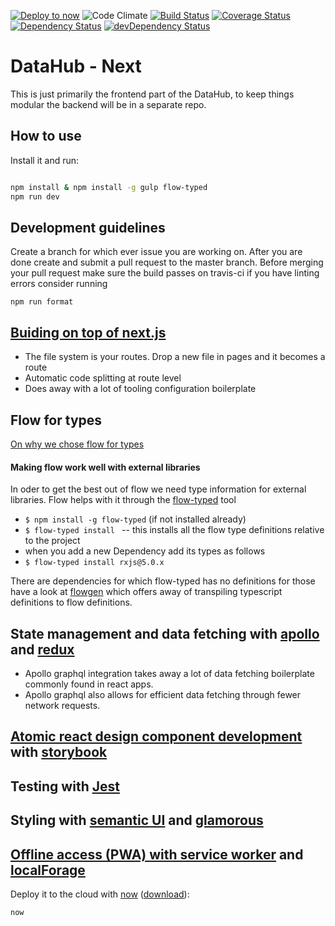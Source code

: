 [![Deploy to now](https://deploy.now.sh/static/button.svg)](https://deploy.now.sh/?repo=https://github.com/devinit/datahub)
![Code Climate](https://codeclimate.com/github/devinit/datahub.svg)
[![Build Status](https://travis-ci.org/devinit/datahub.svg?branch=master)](https://travis-ci.org/devinit/datahub)
[![Coverage Status](https://coveralls.io/repos/github/devinit/datahub/badge.svg?branch=master)](https://coveralls.io/github/devinit/datahub?branch=master)
[![Dependency Status](https://david-dm.org/devinit/datahub.svg)](https://david-dm.org/devinit/datahub)
[![devDependency Status](https://david-dm.org/devinit/datahub/dev-status.svg)](https://david-dm.org/devinit/datahub?type=dev)


# DataHub - Next

This is just primarily the frontend part of the DataHub, to keep things modular the backend will be in a separate repo.

## How to use

Install it and run:

```bash

npm install & npm install -g gulp flow-typed
npm run dev
```
## Development guidelines

Create a branch for which ever issue you are working on. After you are done create and submit a pull request to the master branch.
Before merging your pull request make sure the build passes on travis-ci
if you have linting errors consider running

```
npm run format
```

## [Buiding on top of next.js](https://github.com/zeit/next.js)

- The file system is your routes. Drop a new file in pages and it becomes a route
- Automatic code splitting at route level
- Does away with a lot of tooling configuration boilerplate


## Flow for types

[On why we chose flow for types](https://djcordhose.github.io/flow-vs-typescript/2016_hhjs.html)

 #### Making flow work well with external libraries
In oder to get the best out of flow we need type information for external libraries.
Flow helps with it through the [flow-typed](https://github.com/flowtype/flow-typed) tool
  >
  - ```$ npm install -g flow-typed``` (if not installed already)
  - ```$ flow-typed install ``` -- this installs all the flow type definitions relative to the project
  - when you add a new Dependency add its types as follows
  -  ```$ flow-typed install rxjs@5.0.x ```

There are dependencies for which flow-typed has no definitions for those have a look at [flowgen](https://github.com/joarwilk/flowgen) which offers away of transpiling typescript definitions to flow definitions.



## State management and data fetching with [apollo](https://github.com/apollographql/apollo-client) and [redux](https://github.com/reactjs/redux)
- Apollo graphql integration takes away a lot of data fetching boilerplate commonly found in react apps.
- Apollo graphql also allows for efficient data fetching through fewer network requests.

## [Atomic react design component development](http://bradfrost.com/blog/post/atomic-web-design/) with [storybook](https://storybooks.js.org/)

## Testing with [Jest](https://facebook.github.io/jest/)

## Styling with [semantic UI](https://github.com/Semantic-Org/Semantic-UI-React) and [glamorous](https://github.com/paypal/glamorous)

## [Offline access (PWA) with service worker](https://developers.google.com/web/progressive-web-apps/) and [localForage](https://github.com/localForage/localForage)


Deploy it to the cloud with [now](https://zeit.co/now) ([download](https://zeit.co/download)):

```bash
now
```
